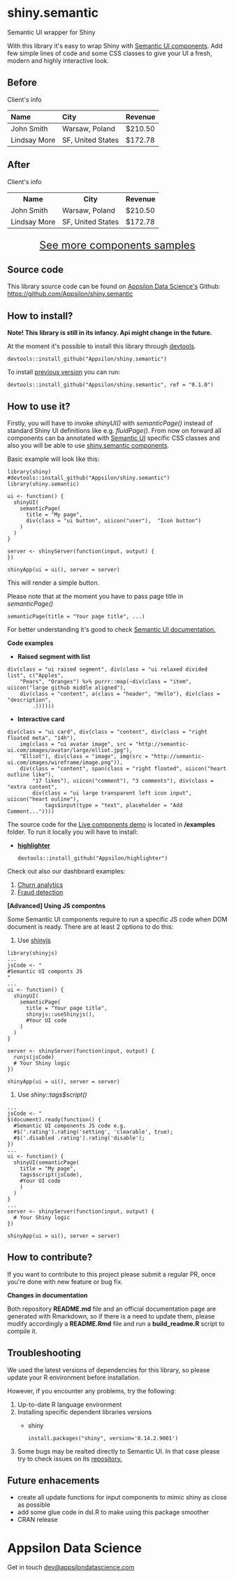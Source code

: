 
<link href="http://fonts.googleapis.com/css?family=Lato:300,700,300italic|Inconsolata" rel="stylesheet" type="text/css">

<link href='docs/style.css' rel='stylesheet' type='text/css'>

shiny.semantic
==============

Semantic UI wrapper for Shiny

With this library it's easy to wrap Shiny with [Semantic UI components](https://github.com/Semantic-Org/Semantic-UI). Add few simple lines of code and some CSS classes to give your UI a fresh, modern and highly interactive look.

<!-- TODO Filip better example -->
<h2>
Before
</h2>
<!--html_preserve-->
<a>Client's info</a>
<p>
</p>
<!-- html table generated in R 3.3.1 by xtable 1.8-2 package -->
<!-- Thu Dec 15 14:01:26 2016 -->
<table class="table shiny-table table- spacing-s" style="width:auto;">
<thead>
<tr>
<th style="text-align: left;">
Name
</th>
<th style="text-align: left;">
City
</th>
<th style="text-align: left;">
Revenue
</th>
</tr>
</thead>
<tbody>
<tr>
<td>
John Smith
</td>
<td>
Warsaw, Poland
</td>
<td>
$210.50
</td>
</tr>
<tr>
<td>
Lindsay More
</td>
<td>
SF, United States
</td>
<td>
$172.78
</td>
</tr>
</tbody>
</table>

<!--/html_preserve-->

<h2>
After
</h2>
<!--html_preserve-->
<body style="min-height: 611px;">
<a class="ui green ribbon label">Client's info</a>
<p>
</p>
<!-- html table generated in R 3.3.1 by xtable 1.8-2 package -->
<!-- Thu Dec 15 14:01:26 2016 -->
<table class="ui very basic collapsing celled table">
<tr>
<th>
Name
</th>
<th>
City
</th>
<th>
Revenue
</th>
</tr>
<tr>
<td>
John Smith
</td>
<td>
Warsaw, Poland
</td>
<td>
$210.50
</td>
</tr>
<tr>
<td>
Lindsay More
</td>
<td>
SF, United States
</td>
<td>
$172.78
</td>
</tr>
</table>

</body>
<!--/html_preserve-->

<!-- #Basic tutorial article is available on [Appsilon Data Science blog](your_future_art_link). -->
<!-- Live demo link below -->
<!-- TODO Analogy to http://shiny.rstudio.com/gallery/widget-gallery.html -->
<p style="text-align: center; font-size: x-large; clear: both">
<a href="http://demo.appsilondatascience.com/shiny.semantic/components">See more components samples</a>
</p>

Source code
-----------

This library source code can be found on [Appsilon Data Science's](http://appsilondatascience.com) Github: <br> <https://github.com/Appsilon/shiny.semantic>

<script>
document.write('<div class="logo"><a href="http://appsilondatascience.com"><img alt="Appsilon Data Science" src="https://cdn.rawgit.com/Appsilon/website-cdn/gh-pages/logo-white.png"/></a></div>')
</script>
How to install?
---------------

**Note! This library is still in its infancy. Api might change in the future.**

At the moment it's possible to install this library through [devtools](https://github.com/hadley/devtools).

    devtools::install_github("Appsilon/shiny.semantic")

To install [previous version]() you can run:

    devtools::install_github("Appsilon/shiny.semantic", ref = "0.1.0")

How to use it?
--------------

Firstly, you will have to invoke *shinyUI()* with *semanticPage()* instead of standard Shiny UI definitions like e.g. *fluidPage()*. From now on forward all components can ba annotated with [Semantic UI](http://semantic-ui.com/introduction/getting-started.html) specific CSS classes and also you will be able to use [shiny.semantic components](http://demo.appsilondatascience.com/shiny.semantic/components).

Basic example will look like this:

    library(shiny)
    #devtools::install_github("Appsilon/shiny.semantic")
    library(shiny.semantic)

    ui <- function() {
      shinyUI(
        semanticPage(
          title = "My page",
          div(class = "ui button", uiicon("user"),  "Icon button")
        )
      )
    }

    server <- shinyServer(function(input, output) {
    })

    shinyApp(ui = ui(), server = server)

This will render a simple button. <!--html_preserve-->

<script type="application/json" data-for="htmlwidget-4a313e14eb651e1f6838">{"x":{"ui":"<div class=\"demo\">\n  <div class=\"ui button\">\n    <i class=\"user icon\">\u003c/i>\n    Icon button\n  \u003c/div>\n\u003c/div>"},"evals":[],"jsHooks":[]}</script>
<!--/html_preserve-->
Please note that at the moment you have to pass page title in *semanticPage()*

    semanticPage(title = "Your page title", ...)

For better understanding it's good to check [Semantic UI documentation.](http://semantic-ui.com/introduction/getting-started.html)

**Code examples**

-   **Raised segment with list**

<!--html_preserve-->

<script type="application/json" data-for="htmlwidget-0fc74f9ed9bc0be71daa">{"x":{"ui":"<div class=\"demo\">\n  <div class=\"ui raised segment\">\n    <div class=\"ui relaxed divided list\">\n      <div class=\"item\">\n        <i class=\"large github middle aligned icon\">\u003c/i>\n        <div class=\"content\">\n          <a class=\"header\">Hello\u003c/a>\n          <div class=\"description\">Apples\u003c/div>\n        \u003c/div>\n      \u003c/div>\n      <div class=\"item\">\n        <i class=\"large github middle aligned icon\">\u003c/i>\n        <div class=\"content\">\n          <a class=\"header\">Hello\u003c/a>\n          <div class=\"description\">Pears\u003c/div>\n        \u003c/div>\n      \u003c/div>\n      <div class=\"item\">\n        <i class=\"large github middle aligned icon\">\u003c/i>\n        <div class=\"content\">\n          <a class=\"header\">Hello\u003c/a>\n          <div class=\"description\">Oranges\u003c/div>\n        \u003c/div>\n      \u003c/div>\n    \u003c/div>\n  \u003c/div>\n\u003c/div>"},"evals":[],"jsHooks":[]}</script>
<!--/html_preserve-->
<!--html_preserve-->
<pre>
<code class="r">div(class = "ui raised segment", div(class = "ui relaxed divided list", c("Apples", 
    "Pears", "Oranges") %&gt;% purrr::map(~div(class = "item", uiicon("large github middle aligned"), 
    div(class = "content", a(class = "header", "Hello"), div(class = "description", 
        .))))))</code>
</pre>

<!--/html_preserve-->
-   **Interactive card**

<!--html_preserve-->

<script type="application/json" data-for="htmlwidget-794b5993353629bb9c25">{"x":{"ui":"<div class=\"demo\">\n  <div class=\"ui card\">\n    <div class=\"content\">\n      <div class=\"right floated meta\">14h\u003c/div>\n      <img class=\"ui avatar image\" src=\"http://semantic-ui.com/images/avatar/large/elliot.jpg\"/>\n      Elliot\n    \u003c/div>\n    <div class=\"image\">\n      <img src=\"http://semantic-ui.com/images/wireframe/image.png\"/>\n    \u003c/div>\n    <div class=\"content\">\n      <span class=\"right floated\">\n        <i class=\"heart outline like icon\">\u003c/i>\n        17 likes\n      \u003c/span>\n      <i class=\"comment icon\">\u003c/i>\n      3 comments\n    \u003c/div>\n    <div class=\"extra content\">\n      <div class=\"ui large transparent left icon input\">\n        <i class=\"heart ouline icon\">\u003c/i>\n        <input type=\"text\" placeholder=\"Add Comment...\"/>\n      \u003c/div>\n    \u003c/div>\n  \u003c/div>\n\u003c/div>"},"evals":[],"jsHooks":[]}</script>
<!--/html_preserve-->
<!--html_preserve-->
<pre>
<code class="r">div(class = "ui card", div(class = "content", div(class = "right floated meta", "14h"), 
    img(class = "ui avatar image", src = "http://semantic-ui.com/images/avatar/large/elliot.jpg"), 
    "Elliot"), div(class = "image", img(src = "http://semantic-ui.com/images/wireframe/image.png")), 
    div(class = "content", span(class = "right floated", uiicon("heart outline like"), 
        "17 likes"), uiicon("comment"), "3 comments"), div(class = "extra content", 
        div(class = "ui large transparent left icon input", uiicon("heart ouline"), 
            tags$input(type = "text", placeholder = "Add Comment..."))))</code>
</pre>

<!--/html_preserve-->
The source code for the [Live components demo](http://demo.appsilondatascience.com/shiny.semantic/components) is located in **/examples** folder. To run it locally you will have to install:

-   [**highlighter**](https://github.com/Appsilon/highlighter)

        devtools::install_github("Appsilon/highlighter")

Check out also our dashboard examples:

1.  [Churn analytics](http://demo.appsilondatascience.com/shiny.semantic/churn)
2.  [Fraud detection](demo.appsilondatascience.com/shiny.semantic/frauds)

**\[Advanced\] Using JS compontns**

Some Semantic UI components require to run a specific JS code when DOM document is ready. There are at least 2 options to do this:

1.  Use [shinyjs](https://github.com/daattali/shinyjs)

<!-- -->

    library(shinyjs)
    ...
    jsCode <- "
    #Semantic UI componts JS
    "
    ...
    ui <- function() {
      shinyUI(
        semanticPage(
          title = "Your page title",
          shinyjs::useShinyjs(),
          #Your UI code
        )
      )
    }

    server <- shinyServer(function(input, output) {
      runjs(jsCode)
      # Your Shiny logic
    })

    shinyApp(ui = ui(), server = server)

1.  Use *shiny::tags$script()*

<!-- -->

    ...
    jsCode <- "
    $(document).ready(function() {
      #Semantic UI components JS code e.g.
      #$('.rating').rating('setting', 'clearable', true);
      #$('.disabled .rating').rating('disable');
    })
    ...
    ui <- function() {
      shinyUI(semanticPage(
        title = "My page",
        tags$script(jsCode),
        #Your UI code
        )
      )
    }
    ...
    server <- shinyServer(function(input, output) {
      # Your Shiny logic
    })

    shinyApp(ui = ui(), server = server)
        

How to contribute?
------------------

If you want to contribute to this project please submit a regular PR, once you're done with new feature or bug fix.<br>

**Changes in documentation**

Both repository **README.md** file and an official documentation page are generated with Rmarkdown, so if there is a need to update them, please modify accordingly a **README.Rmd** file and run a **build\_readme.R** script to compile it.

Troubleshooting
---------------

We used the latest versions of dependencies for this library, so please update your R environment before installation.

However, if you encounter any problems, try the following:

1.  Up-to-date R language environment
2.  Installing specific dependent libraries versions
    -   shiny

            install.packages("shiny", version='0.14.2.9001')

3.  Some bugs may be realted directly to Semantic UI. In that case please try to check issues on its [repository.](https://github.com/Semantic-Org/Semantic-UI)

Future enhacements
------------------

-   create all update functions for input components to mimic shiny as close as possible
-   add some glue code in dsl.R to make using this package smoother
-   CRAN release

Appsilon Data Science
=====================

<script>
document.write('<div class="subheader"> We Provide End-to-End Data Science Solutions </div>  <div class="logo"><a href="http://appsilondatascience.com"><img alt="Appsilon Data Science" src="https://cdn.rawgit.com/Appsilon/website-cdn/gh-pages/logo-white.png" /></a></div>');
</script>
Get in touch [dev@appsilondatascience.com](dev@appsilondatascience.com)

<script>
document.write('<a href="https://github.com/Appsilon/shiny.semantic"><img style="position: absolute; margin: 0; top: 0; right: 0; border: 0;" src="https://camo.githubusercontent.com/38ef81f8aca64bb9a64448d0d70f1308ef5341ab/68747470733a2f2f73332e616d617a6f6e6177732e636f6d2f6769746875622f726962626f6e732f666f726b6d655f72696768745f6461726b626c75655f3132313632312e706e67" alt="Fork me on GitHub" data-canonical-src="https://s3.amazonaws.com/github/ribbons/forkme_right_darkblue_121621.png"></a>')
</script>
